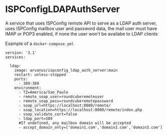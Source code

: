 ﻿# ISPConfigLDAPAuthServer

A service that uses ISPConfig remote API to serve as a LDAP auth server, uses ISPConfig mailbox user and password data, the mail user must have IMAP or POP3 enabled, if none the user won't be availabe to LDAP clients



Example of a `docker-compose.yml`

```
version: '3.1'
services:

  ldap:
    image: arvanus/ispconfig_ldap_auth_server:main
    restart: unless-stopped
    ports:
      - 389:389
    environment:
      - TZ=America/Sao_Paulo
      - remote_soap_user=roundcuberemoteuser
      - remote_soap_pass=roundcuberemotepassword
      - soap_url=https://localhost:8080/remote/
      - soap_location=https://localhost:8080/remote/index.php
      - soap_validate_cert=false
      - ldap_port=389
      #If undefined, any mailbox domain will be accepted
      - accept_domain_only=['domain1.com','domain2.com','domain3.com']
```


